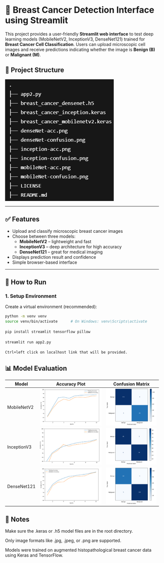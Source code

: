 # 🧪 Breast Cancer Detection Interface using Streamlit

This project provides a user-friendly **Streamlit web interface** to test deep learning models (MobileNetV2, InceptionV3, DenseNet121) trained for **Breast Cancer Cell Classification**. Users can upload microscopic cell images and receive predictions indicating whether the image is **Benign (B)** or **Malignant (M)**.

## 📂 Project Structure

![](ss/file_structure.png)

---

## ✅ Features

- Upload and classify microscopic breast cancer images
- Choose between three models:
  - **MobileNetV2** – lightweight and fast
  - **InceptionV3** – deep architecture for high accuracy
  - **DenseNet121** – great for medical imaging
- Displays prediction result and confidence
- Simple browser-based interface

---

## 🚀 How to Run

### 1. Setup Environment

Create a virtual environment (recommended):

```bash
python -m venv venv
source venv/bin/activate      # On Windows: venv\Scripts\activate

pip install streamlit tensorflow pillow

streamlit run app2.py

Ctrl+left click on localhost link that will be provided.

```

## 📊 Model Evaluation
| Model	| Accuracy Plot	| Confusion Matrix |
|----------|-----------------|-----------------|
| MobileNetV2	| ![](mobileNet-acc.png) | ![](mobileNet-confusion.png) |
| InceptionV3	| ![](inception-acc.png) | ![](inception-confusion.png) |
| DenseNet121	| ![](denseNet-acc.png) | ![](denseNet-confusion.png) |

## 📌 Notes
Make sure the .keras or .h5 model files are in the root directory.

Only image formats like .jpg, .jpeg, or .png are supported.

Models were trained on augmented histopathological breast cancer data using Keras and TensorFlow.
